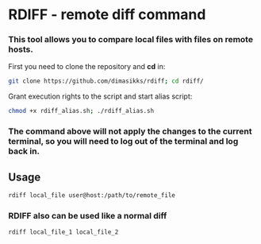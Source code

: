 # RDIFF - remote diff command

### This tool allows you to compare local files with files on remote hosts.

First you need to clone the repository and **cd** in:
```bash
git clone https://github.com/dimasikks/rdiff; cd rdiff/
```

Grant execution rights to the script and start alias script:
```bash
chmod +x rdiff_alias.sh; ./rdiff_alias.sh
```

### The command above will not apply the changes to the current terminal, so you will need to log out of the terminal and log back in.

## Usage

```bash
rdiff local_file user@host:/path/to/remote_file
```

### RDIFF also can be used like a normal diff

```bash
rdiff local_file_1 local_file_2
```


